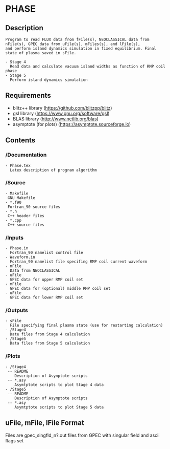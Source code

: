 # PHASE

## Description
 
	Program to read FLUX data from fFile(s), NEOCLASSICAL data from nFile(s), GPEC data from uFile(s), mFiles(s), and lFile(s), 
	and perform island dynamics simulation in fixed equilibrium. Final state of plasma saved in sFile.
	
	- Stage 4
	  Read data and calculate vacuum island widths as function of RMP coil phase
	- Stage 5
	  Perform island dynamics simulation

## Requirements

   - blitz++ library (https://github.com/blitzpp/blitz)
   - gsl library (https://www.gnu.org/software/gsl)
   - BLAS library (http://www.netlib.org/blas)
   - asymptote (for plots) (https://asymptote.sourceforge.io)	
   
## Contents

 ### /Documentation
    - Phase.tex
      Latex description of program algorithm
	  
 ### /Source
    - Makefile
	 GNU Makefile
	- *.f90
	 Fortran_90 source files
	- *.h
	 C++ header files
	- *.cpp
	 C++ source files
	 
 ### /Inputs
	- Phase.in
	  Fortran_90 namelist control file
	- Waveform.in
	  Fortran_90 namelist file specifing RMP coil current waveform
	- nFile
	  Data from NEOCLASSICAL
	- uFile
	  GPEC data for upper RMP coil set
	- mFile
	  GPEC data for (optional) middle RMP coil set
	- uFile
	  GPEC data for lower RMP coil set
	  
 ### /Outputs
    - sFile
	  File specifying final plasma state (use for restarting calculation)
	- /Stage4
      Date files from Stage 4 calculation
	- /Stage5
	  Data files from Stage 5 calculation
	  
 ### /Plots
    - /Stage4
	 -- README
	    Description of Asymptote scripts
	 -- *.asy
	    Asymtptote scripts to plot Stage 4 data	
	- /Stage5
	 -- README
	    Description of Asymptote scripts
	 -- *.asy
	    Asymtptote scripts to plot Stage 5 data		

## uFile, mFile, lFile Format

 Files are gpec_singfld_n?.out files from GPEC with
 singular field and ascii flags set

